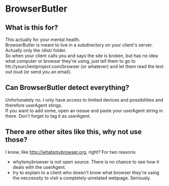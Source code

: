 # BrowserButler

## What is this for?

This actually for your mental health.  
BrowserButler is meant to live in a subdirectory on your client's server. Actually only the /dist/ folder.  
So when your client calls you and says the site is broken, but has no idea what computer or browser they're using, just tell them to go to htt://yourclientproject.com/browser (or whatever) and let them read the text out loud (or send you an email).  

## Can BrowserButler detect everything?

Unfortunately no. I only have access to limited devices and possibilities and therefore userAgent stings.  
If you want to add some, open an isssue and paste your userAgent string in there. Don't forget to tag it as userAgent.  

## There are other sites like this, why not use those?

I know, like http://whatsmybrowser.org, right? For two reasons:  
- whytsmybrowser is not open source. There is no chance to see how it deals with the userAgent.  
- try to explain to a client who doesn't know what browser they're using the neccessity to visit a completely unrelated webpage. Seriously.